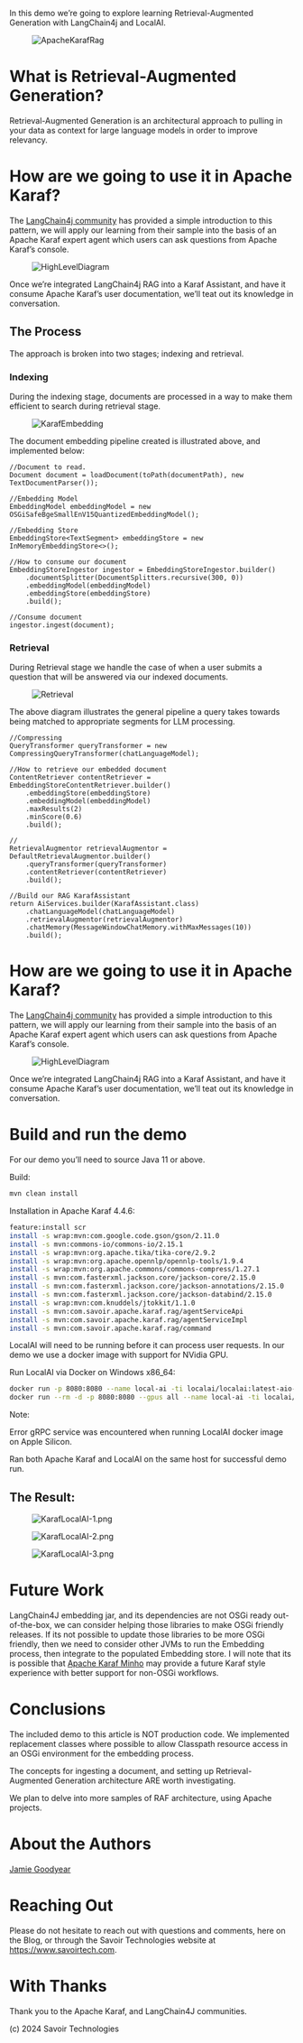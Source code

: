 In this demo we’re going to explore learning Retrieval-Augmented
Generation with LangChain4j and LocalAI.

<figure>
<img src="./assets/images/ApacheKarafRag.png" alt="ApacheKarafRag" />
</figure>

# What is Retrieval-Augmented Generation?

Retrieval-Augmented Generation is an architectural approach to pulling
in your data as context for large language models in order to improve
relevancy.

# How are we going to use it in Apache Karaf?

The [LangChain4j
community](https://github.com/langchain4j/langchain4j-examples/blob/main/rag-examples/src/main/java/_3_advanced/_01_Advanced_RAG_with_Query_Compression_Example.java)
has provided a simple introduction to this pattern, we will apply our
learning from their sample into the basis of an Apache Karaf expert
agent which users can ask questions from Apache Karaf’s console.

<figure>
<img src="./assets/images/HighLevelDiagram.png"
alt="HighLevelDiagram" />
</figure>

Once we’re integrated LangChain4j RAG into a Karaf Assistant, and have
it consume Apache Karaf’s user documentation, we’ll teat out its
knowledge in conversation.

## The Process

The approach is broken into two stages; indexing and retrieval.

### Indexing

During the indexing stage, documents are processed in a way to make them
efficient to search during retrieval stage.

<figure>
<img src="./assets/images/KarafEmbedding.png" alt="KarafEmbedding" />
</figure>

The document embedding pipeline created is illustrated above, and
implemented below:

``` java.num
//Document to read.
Document document = loadDocument(toPath(documentPath), new TextDocumentParser());

//Embedding Model
EmbeddingModel embeddingModel = new OSGiSafeBgeSmallEnV15QuantizedEmbeddingModel();

//Embedding Store
EmbeddingStore<TextSegment> embeddingStore = new InMemoryEmbeddingStore<>();

//How to consume our document
EmbeddingStoreIngestor ingestor = EmbeddingStoreIngestor.builder()
    .documentSplitter(DocumentSplitters.recursive(300, 0))
    .embeddingModel(embeddingModel)
    .embeddingStore(embeddingStore)
    .build();

//Consume document
ingestor.ingest(document);
```

### Retrieval

During Retrieval stage we handle the case of when a user submits a
question that will be answered via our indexed documents.

<figure>
<img src="./assets/images/Retrieval.png" alt="Retrieval" />
</figure>

The above diagram illustrates the general pipeline a query takes towards
being matched to appropriate segments for LLM processing.

``` java.num
//Compressing
QueryTransformer queryTransformer = new CompressingQueryTransformer(chatLanguageModel);

//How to retrieve our embedded document
ContentRetriever contentRetriever = EmbeddingStoreContentRetriever.builder()
    .embeddingStore(embeddingStore)
    .embeddingModel(embeddingModel)
    .maxResults(2)
    .minScore(0.6)
    .build();

//
RetrievalAugmentor retrievalAugmentor = DefaultRetrievalAugmentor.builder()
    .queryTransformer(queryTransformer)
    .contentRetriever(contentRetriever)
    .build();

//Build our RAG KarafAssistant
return AiServices.builder(KarafAssistant.class)
    .chatLanguageModel(chatLanguageModel)
    .retrievalAugmentor(retrievalAugmentor)
    .chatMemory(MessageWindowChatMemory.withMaxMessages(10))
    .build();
```

# How are we going to use it in Apache Karaf?

The [LangChain4j
community](https://github.com/langchain4j/langchain4j-examples/blob/main/rag-examples/src/main/java/_3_advanced/_01_Advanced_RAG_with_Query_Compression_Example.java)
has provided a simple introduction to this pattern, we will apply our
learning from their sample into the basis of an Apache Karaf expert
agent which users can ask questions from Apache Karaf’s console.

<figure>
<img src="./assets/images/HighLevelDiagram.png"
alt="HighLevelDiagram" />
</figure>

Once we’re integrated LangChain4j RAG into a Karaf Assistant, and have
it consume Apache Karaf’s user documentation, we’ll teat out its
knowledge in conversation.

# Build and run the demo

For our demo you’ll need to source Java 11 or above.

Build:

``` bash
mvn clean install
```

Installation in Apache Karaf 4.4.6:

``` bash
feature:install scr
install -s wrap:mvn:com.google.code.gson/gson/2.11.0
install -s mvn:commons-io/commons-io/2.15.1
install -s wrap:mvn:org.apache.tika/tika-core/2.9.2
install -s wrap:mvn:org.apache.opennlp/opennlp-tools/1.9.4
install -s wrap:mvn:org.apache.commons/commons-compress/1.27.1
install -s mvn:com.fasterxml.jackson.core/jackson-core/2.15.0
install -s mvn:com.fasterxml.jackson.core/jackson-annotations/2.15.0
install -s mvn:com.fasterxml.jackson.core/jackson-databind/2.15.0
install -s wrap:mvn:com.knuddels/jtokkit/1.1.0
install -s mvn:com.savoir.apache.karaf.rag/agentServiceApi
install -s mvn:com.savoir.apache.karaf.rag/agentServiceImpl
install -s mvn:com.savoir.apache.karaf.rag/command
```

LocalAI will need to be running before it can process user requests. In
our demo we use a docker image with support for NVidia GPU.

Run LocalAI via Docker on Windows x86_64:

``` bash
docker run -p 8080:8080 --name local-ai -ti localai/localai:latest-aio-cpu
docker run --rm -d -p 8080:8080 --gpus all --name local-ai -ti localai/localai:latest-aio-gpu-nvidia-cuda-11
```

Note:

Error gRPC service was encountered when running LocalAI docker image on
Apple Silicon.

Ran both Apache Karaf and LocalAI on the same host for successful demo
run.

## The Result:

<figure>
<img src="./assets/images/KarafLocalAI-1.png"
alt="KarafLocalAI-1.png" />
</figure>

<figure>
<img src="./assets/images/KarafLocalAI-2.png"
alt="KarafLocalAI-2.png" />
</figure>

<figure>
<img src="./assets/images/KarafLocalAI-3.png"
alt="KarafLocalAI-3.png" />
</figure>

# Future Work

LangChain4J embedding jar, and its dependencies are not OSGi ready
out-of-the-box, we can consider helping those libraries to make OSGi
friendly releases. If its not possible to update those libraries to be
more OSGi friendly, then we need to consider other JVMs to run the
Embedding process, then integrate to the populated Embedding store. I
will note that its is possible that [Apache Karaf
Minho](https://github.com/apache/karaf-minho) may provide a future Karaf
style experience with better support for non-OSGi workflows.

# Conclusions

The included demo to this article is NOT production code. We implemented
replacement classes where possible to allow Classpath resource access in
an OSGi environment for the embedding process.

The concepts for ingesting a document, and setting up
Retrieval-Augmented Generation architecture ARE worth investigating.

We plan to delve into more samples of RAF architecture, using Apache
projects.

# About the Authors

[Jamie
Goodyear](https://github.com/savoirtech/blogs/blob/main/authors/JamieGoodyear.md)

# Reaching Out

Please do not hesitate to reach out with questions and comments, here on
the Blog, or through the Savoir Technologies website at
<https://www.savoirtech.com>.

# With Thanks

Thank you to the Apache Karaf, and LangChain4J communities.

\(c\) 2024 Savoir Technologies
